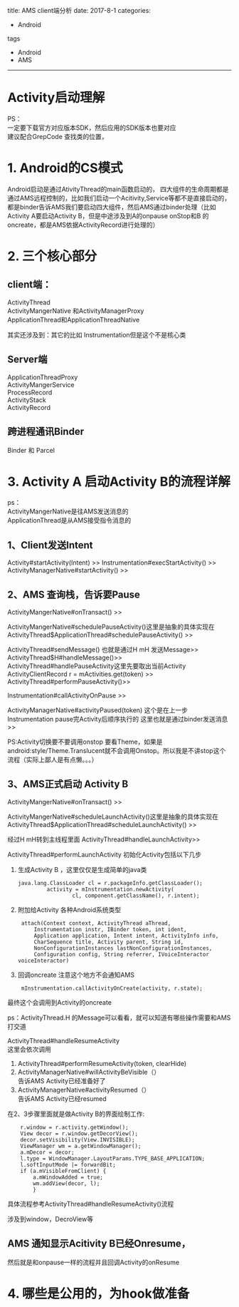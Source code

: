 title: AMS client端分析
date: 2017-8-1 
categories:
- Android
   
tags   
- Android
- AMS

---

# Activity启动理解
PS：  
一定要下载官方对应版本SDK，然后应用的SDK版本也要对应  
建议配合GrepCode 查找类的位置，

# 1. Android的CS模式

Android启动是通过AtivityThread的main函数启动的，
四大组件的生命周期都是通过AMS远程控制的，比如我们启动一个Acitivity,Service等都不是直接启动的，都是binder告诉AMS我们要启动四大组件，然后AMS通过binder处理（比如Activity A要启动Activity B，但是中途涉及到A的onpause  onStop和B 的oncreate，都是AMS依据ActivityRecord进行处理的）

# 2. 三个核心部分
## client端：
ActivityThread  
ActivityMangerNative   和ActivityManagerProxy  
ApplicationThread和ApplicationThreadNative  

其实还涉及到：其它的比如 Instrumentation但是这个不是核心类

## Server端

ApplicationThreadProxy  
ActivityMangerService  
ProcessRecord  
ActivityStack  
ActivityRecord  

## 跨进程通讯Binder
Binder 和 Parcel

# 3. Activity A 启动Activity B的流程详解  

ps：  
ActivityMangerNative是往AMS发送消息的  
ApplicationThread是从AMS接受指令消息的



## 1、Client发送Intent
Activity#startActivity(Intent) >> Instrumentation#execStartActivity()  >>  
ActivityManagerNative#startActivity() >>

## 2、AMS 查询栈，告诉要Pause
ActivityMangerNative#onTransact() >>    

ActivityMangerNative#schedulePauseActivity()这里是抽象的具体实现在
ActivityThread$ApplicationThread#schedulePauseActivity() >>   

ActivityThread#sendMessage() 也就是通过H mH 发送Message>>  
ActivityThread$H#handleMessage()>>    
ActivityThread#handlePauseActivity这里先要取出当前Activity ActivityClientRecord r = mActivities.get(token) >>
ActivityThread#performPauseActivity()>>    

Instrumentation#callActivityOnPause >>

 ActivityManagerNative#activityPaused(token) 这个是在上一步Instrumentation pause完Activity后顺序执行的
 这里也就是通过binder发送消息>>  
 
 
 
 PS:Activity切换要不要调用onstop 要看Theme，如果是android:style/Theme.Translucent就不会调用Onstop。所以我是不讲stop这个流程（实际上鄙人是有点懒。。。）
 ## 3、AMS正式启动 Activity B    
 ActivityMangerNative#onTransact() >>    

ActivityMangerNative#scheduleLaunchActivity()这里是抽象的具体实现在
ActivityThread$ApplicationThread#scheduleLaunchActivity() >>  

经过H mH转到主线程里面
ActivityThread#handleLaunchActivity>> 

ActivityThread#performLaunchActivity
初始化Activity包括以下几步  
1. 生成Activity B ，这里仅仅是生成简单的java类 
 
       java.lang.ClassLoader cl = r.packageInfo.getClassLoader();
                activity = mInstrumentation.newActivity(
                        cl, component.getClassName(), r.intent);  

2. 附加给Activity 各种Android系统类型
 
        attach(Context context, ActivityThread aThread,
            Instrumentation instr, IBinder token, int ident,
            Application application, Intent intent, ActivityInfo info,
            CharSequence title, Activity parent, String id,
            NonConfigurationInstances lastNonConfigurationInstances,
            Configuration config, String referrer, IVoiceInteractor voiceInteractor) 

3. 回调oncreate  注意这个地方不会通知AMS
  
        mInstrumentation.callActivityOnCreate(activity, r.state);  

最终这个会调用到Activity的oncreate



ps：ActivityThread.H 的Message可以看看，就可以知道有哪些操作需要和AMS打交道 



>> 

ActivityThread#handleResumeActivity  
这里会依次调用

1. ActivityThread#performResumeActivity(token, clearHide)   
2. ActivityManagerNative#willActivityBeVisible（）  
告诉AMS Activity已经准备好了   
3. ActivityManagerNative#activityResumed（）  
告诉AMS Activity已经resumed


在2、3步骤里面就是做Activity B的界面绘制工作:
        
        r.window = r.activity.getWindow();
        View decor = r.window.getDecorView();
        decor.setVisibility(View.INVISIBLE);
        ViewManager wm = a.getWindowManager();
        a.mDecor = decor;
        l.type = WindowManager.LayoutParams.TYPE_BASE_APPLICATION;
        l.softInputMode |= forwardBit;
        if (a.mVisibleFromClient) {
            a.mWindowAdded = true;
            wm.addView(decor, l);
            }
            
            
具体流程参考ActivityThread#handleResumeActivity()流程

涉及到window，DecroView等
        




## AMS 通知显示Acitivity B已经Onresume，  
然后就是和onpause一样的流程并且回调Activity的onResume




 
 
 











# 4. 哪些是公用的，为hook做准备








